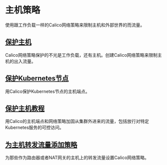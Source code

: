 # 主机策略

使用跟工作负载一样的Calico网络策略来限制主机和外部世界的而流量。

## [保护主机](01保护主机.md)

Calico网络策略保护的不光是工作负载，还有主机。创建Calico网络策略来限制主机的出入流量。

## [保护Kubernetes节点](02保护Kubernetes节点.md)

用Calico保护Kubernetes节点的主机端点。

## [保护主机教程](03保护主机教程.md)

用Calico的主机端点和网络策略加固从集群外进来的流量，包括放行对特定Kubernetes服务的可控访问。

## [为主机转发流量添加策略](04为主机转发流量添加策略.md)

为那些作为路由器或者NAT网关的主机上的转发流量设置Calico网络策略。